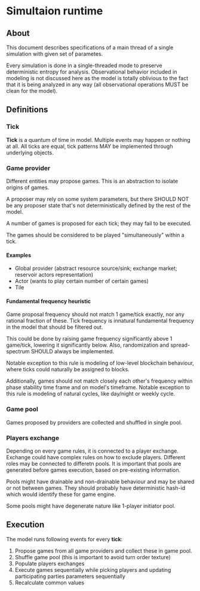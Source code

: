 # Simultaion runtime

## About

This document describes specifications of a main thread of a single simulation with given set of parametes.

Every simulation is done in a single-threaded mode to preserve deterministic entropy for analysis. Observational behavior included in modeling is not discussed here as the model is totally oblivious to the fact that it is being analyzed in any way (all observational operations MUST be clean for the model).

## Definitions

### Tick

**Tick** is a quantum of time in model. Multiple events may happen or nothing at all. All ticks are equal, tick patterns MAY be implemented through underlying objects.

### Game provider

Different entities may propose games. This is an abstraction to isolate origins of games.

A proposer may rely on some system parameters, but there SHOULD NOT be any proposer state that's not deterministically defined by the rest of the model.

A number of games is proposed for each tick; they may fail to be executed.

The games should be considered to be played "simultaneously" within a tick.

#### Examples

- Global provider (abstract resource source/sink; exchange market; reservoir actors representation)
- Actor (wants to play certain number of certain games)
- Tile

#### Fundamental frequency heuristic

Game proposal frequency should not match 1 game/tick exactly, nor any rational fraction of these. Tick frequency is innatural fundamental frequency in the model that should be filtered out.

This could be done by raising game frequency significantly above 1 game/tick, lowering it significantly below. Also, randomization and spread-spectrum SHOULD always be implemented.

Notable exception to this rule is modeling of low-level blockchain behaviour, where ticks could naturally be assigned to blocks.

Additionally, games should not match closely each other's frequency within phase stability time frame and on model's timeframe. Notable exception to this rule is modeling of natural cycles, like day/night or weekly cycle.

### Game pool

Games proposed by providers are collected and shuffled in single pool.

### Players exchange

Depending on every game rules, it is connected to a player exchange. Exchange could have complex rules on how to exclude players. Different roles may be connected to differetn pools. It is important that pools are generated before games execution, based on pre-existing information.

Pools might have drainable and non-drainable behaviour and may be shared or not between games. They should probably have deterministic hash-id which would identify these for game engine.

Some pools might have degenerate nature like 1-player initiator pool.

## Execution

The model runs following events for every **tick**:

1. Propose games from all game providers and collect these in game pool.
2. Shuffle game pool (this is important to avoid turn order texture)
3. Populate players exchanges
4. Execute games sequentially while picking players and updating participating parties parameters sequentially
5. Recalculate common values


